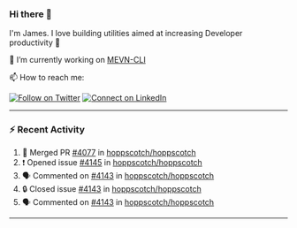 ### Hi there 👋

I'm James. I love building utilities aimed at increasing Developer productivity :raised_hands: 

🔭 I’m currently working on [MEVN-CLI](https://github.com/madlabsinc/mevn-cli)

📫 How to reach me:

[![Follow on Twitter](https://img.shields.io/badge/--twitter?label=Twitter&logo=Twitter&style=social)](https://twitter.com/james_madhacks) [![Connect on LinkedIn](https://img.shields.io/badge/--linkedin?label=LinkedIn&logo=LinkedIn&style=social)](https://www.linkedin.com/in/jamesgeorge007)

---

### :zap: Recent Activity

<!--START_SECTION:activity-->
1. 🎉 Merged PR [#4077](https://github.com/hoppscotch/hoppscotch/pull/4077) in [hoppscotch/hoppscotch](https://github.com/hoppscotch/hoppscotch)
2. ❗ Opened issue [#4145](https://github.com/hoppscotch/hoppscotch/issues/4145) in [hoppscotch/hoppscotch](https://github.com/hoppscotch/hoppscotch)
3. 🗣 Commented on [#4143](https://github.com/hoppscotch/hoppscotch/issues/4143#issuecomment-2186266660) in [hoppscotch/hoppscotch](https://github.com/hoppscotch/hoppscotch)
4. 🔒 Closed issue [#4143](https://github.com/hoppscotch/hoppscotch/issues/4143) in [hoppscotch/hoppscotch](https://github.com/hoppscotch/hoppscotch)
5. 🗣 Commented on [#4143](https://github.com/hoppscotch/hoppscotch/issues/4143#issuecomment-2186183573) in [hoppscotch/hoppscotch](https://github.com/hoppscotch/hoppscotch)
<!--END_SECTION:activity-->

---

<!--
**jamesgeorge007/jamesgeorge007** is a ✨ _special_ ✨ repository because its `README.md` (this file) appears on your GitHub profile.

Here are some ideas to get you started:

- 🌱 I’m currently learning ...
- 👯 I’m looking to collaborate on ...
- 🤔 I’m looking for help with ...
- 💬 Ask me about ...
- 😄 Pronouns: ...
- ⚡ Fun fact: ...
-->
